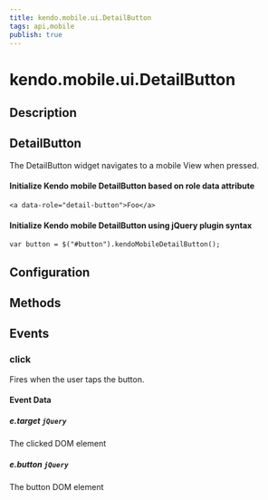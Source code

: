 ```yaml
---
title: kendo.mobile.ui.DetailButton
tags: api,mobile
publish: true
---
```


# kendo.mobile.ui.DetailButton

## Description



## DetailButton

The DetailButton widget navigates to a mobile View when pressed.

#### Initialize Kendo mobile DetailButton based on role data attribute

    <a data-role="detail-button">Foo</a>

#### Initialize Kendo mobile DetailButton using jQuery plugin syntax

    var button = $("#button").kendoMobileDetailButton();

## Configuration

## Methods

## Events

### click

Fires when the user taps the button.

#### Event Data

##### e.target `jQuery`

The clicked DOM element

##### e.button `jQuery`

The button DOM element